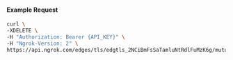 
#### Example Request
```bash
curl \
-XDELETE \
-H "Authorization: Bearer {API_KEY}" \
-H "Ngrok-Version: 2" \
https://api.ngrok.com/edges/tls/edgtls_2NCiBmFsSaTamluNtRdlFuMzK6g/mutual_tls
